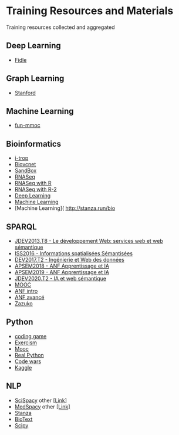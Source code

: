 # Training Resources and Materials
Training resources collected and aggregated 

## Deep Learning
* [Fidle](https://gricad-gitlab.univ-grenoble-alpes.fr/talks/fidle/-/wikis/Fidle%20%C3%A0%20distance/Pr%C3%A9sentation)

## Graph Learning
* [Stanford](https://snap.stanford.edu/graphlearning-workshop/index.html)

## Machine Learning
* [fun-mmoc](fun-mooc.fr/en/courses/machine-learning-python-scikit-learn)

## Bioinformatics
* [i-trop](https://bioinfo.ird.fr/index.php/trainings-fr)
* [Biovcnet](https://github.com/orgs/biovcnet/repositories)
* [SandBox](https://sandbox.bio/)
* [RNASeq](https://hbctraining.github.io/Intro-to-rnaseq-hpc-O2/lessons/05_counting_reads.html)
* [RNASeq with R](https://bioinformatics-core-shared-training.github.io/cruk-summer-school-2018/RNASeq2018/html/06_Gene_set_testing.nb.html)
* [RNASeq with R-2](https://bioconductor.org/packages/release/workflows/vignettes/RnaSeqGeneEdgeRQL/inst/doc/edgeRQL.html)
* [Deep Learning](https://github.com/hussius/deeplearning-biology)
* [Machine Learning](http://scikit-bio.org)
* [Machine Learning](
http://stanza.run/bio

## SPARQL
* [JDEV2013.T8 - Le développement Web: services web et web sémantique](https://devlog.cnrs.fr/jdev2013/T8)
* [ISS2016 - Informations spatialisées Sémantisées](https://devlog.cnrs.fr/iss2016)
* [DEV2017.T2 - Ingénierie et Web des données](https://devlog.cnrs.fr/jdev2017/t2)
* [APSEM2018  - ANF  Apprentissage et IA](https://devlog.cnrs.fr/apsem2018)
* [APSEM2019 - ANF Apprentissage et IA](https://devlog.cnrs.fr/apsem2019)
* [JDEV2020.T2 - IA et web sémantique](https://devlog.cnrs.fr/jdev2020/t2)
* [MOOC](https://www.fun-mooc.fr/fr/cours/web-semantique-et-web-de-donnees)
* [ANF intro](https://rbdd.cnrs.fr/spip.php?article337)
* [ANF avancé](https://rbdd.cnrs.fr/spip.php?article355)
* [Zazuko](https://zazuko.com/get-started/sparql-query)

## Python
* [coding game](https://www.codingame.com/start)
* [Exercism](https://exercism.org)
* [Mooc](https://www.fun-mooc.fr/fr/cours/python-3-des-fondamentaux-aux-concepts-avances-du-langage)
* [Real Python](https://realpython.com/)
* [Code wars](https://www.codewars.com/dashboard)
* [Kaggle]( https://www.kaggle.com/learn)

## NLP
* [SciSpacy](https://allenai.github.io/scispacy) other [[Link]](https://scispacy.apps.allenai.org)
* [MedSpacy](https://github.com/medspacy/medspacy) other [[Link]](https://github.com/NLPatVCU/medaCy)
* [Stanza](http://stanza.run/bio)
* [BioText](https://pypi.org/project/biotext)
* [Scipy](https://scipy.org)
